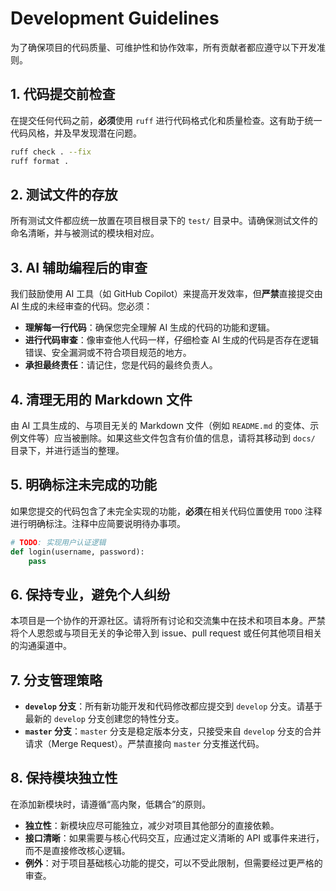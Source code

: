 # Development Guidelines

为了确保项目的代码质量、可维护性和协作效率，所有贡献者都应遵守以下开发准则。

## 1. 代码提交前检查
在提交任何代码之前，**必须**使用 `ruff` 进行代码格式化和质量检查。这有助于统一代码风格，并及早发现潜在问题。
```bash
ruff check . --fix
ruff format .
```

## 2. 测试文件的存放
所有测试文件都应统一放置在项目根目录下的 `test/` 目录中。请确保测试文件的命名清晰，并与被测试的模块相对应。

## 3. AI 辅助编程后的审查
我们鼓励使用 AI 工具（如 GitHub Copilot）来提高开发效率，但**严禁**直接提交由 AI 生成的未经审查的代码。您必须：
-   **理解每一行代码**：确保您完全理解 AI 生成的代码的功能和逻辑。
-   **进行代码审查**：像审查他人代码一样，仔细检查 AI 生成的代码是否存在逻辑错误、安全漏洞或不符合项目规范的地方。
-   **承担最终责任**：请记住，您是代码的最终负责人。

## 4. 清理无用的 Markdown 文件
由 AI 工具生成的、与项目无关的 Markdown 文件（例如 `README.md` 的变体、示例文件等）应当被删除。如果这些文件包含有价值的信息，请将其移动到 `docs/` 目录下，并进行适当的整理。

## 5. 明确标注未完成的功能
如果您提交的代码包含了未完全实现的功能，**必须**在相关代码位置使用 `TODO` 注释进行明确标注。注释中应简要说明待办事项。
```python
# TODO: 实现用户认证逻辑
def login(username, password):
    pass
```

## 6. 保持专业，避免个人纠纷
本项目是一个协作的开源社区。请将所有讨论和交流集中在技术和项目本身。严禁将个人恩怨或与项目无关的争论带入到 issue、pull request 或任何其他项目相关的沟通渠道中。

## 7. 分支管理策略
-   **`develop` 分支**：所有新功能开发和代码修改都应提交到 `develop` 分支。请基于最新的 `develop` 分支创建您的特性分支。
-   **`master` 分支**：`master` 分支是稳定版本分支，只接受来自 `develop` 分支的合并请求（Merge Request）。严禁直接向 `master` 分支推送代码。

## 8. 保持模块独立性
在添加新模块时，请遵循“高内聚，低耦合”的原则。
-   **独立性**：新模块应尽可能独立，减少对项目其他部分的直接依赖。
-   **接口清晰**：如果需要与核心代码交互，应通过定义清晰的 API 或事件来进行，而不是直接修改核心逻辑。
-   **例外**：对于项目基础核心功能的提交，可以不受此限制，但需要经过更严格的审查。